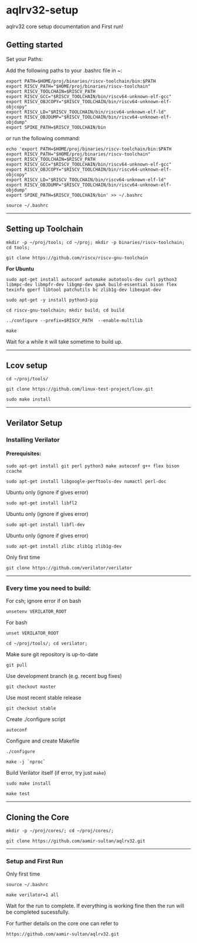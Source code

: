 # aqlrv32-setup
aqlrv32 core setup documentation and First run!

## Getting started

Set your Paths:
<!-- mkdir -p ~/proj/tools; -->
Add the following paths to your .bashrc file in ~:

```shell
export PATH=$HOME/proj/binaries/riscv-toolchain/bin:$PATH
export RISCV_PATH="$HOME/proj/binaries/riscv-toolchain"
export RISCV_TOOLCHAIN=$RISCV_PATH
export RISCV_GCC="$RISCV_TOOLCHAIN/bin/riscv64-unknown-elf-gcc"
export RISCV_OBJCOPY="$RISCV_TOOLCHAIN/bin/riscv64-unknown-elf-objcopy"
export RISCV_LD="$RISCV_TOOLCHAIN/bin/riscv64-unknown-elf-ld"
export RISCV_OBJDUMP="$RISCV_TOOLCHAIN/bin/riscv64-unknown-elf-objdump"
export SPIKE_PATH=$RISCV_TOOLCHAIN/bin
```

or run the following command:

```shell
echo 'export PATH=$HOME/proj/binaries/riscv-toolchain/bin:$PATH
export RISCV_PATH="$HOME/proj/binaries/riscv-toolchain"
export RISCV_TOOLCHAIN=$RISCV_PATH
export RISCV_GCC="$RISCV_TOOLCHAIN/bin/riscv64-unknown-elf-gcc"
export RISCV_OBJCOPY="$RISCV_TOOLCHAIN/bin/riscv64-unknown-elf-objcopy"
export RISCV_LD="$RISCV_TOOLCHAIN/bin/riscv64-unknown-elf-ld"
export RISCV_OBJDUMP="$RISCV_TOOLCHAIN/bin/riscv64-unknown-elf-objdump"
export SPIKE_PATH=$RISCV_TOOLCHAIN/bin' >> ~/.bashrc
```

```shell
source ~/.bashrc
```

***

## Setting up Toolchain

```shell
mkdir -p ~/proj/tools; cd ~/proj; mkdir -p binaries/riscv-toolchain; cd tools;
```

```shell
git clone https://github.com/riscv/riscv-gnu-toolchain
```

 __For Ubuntu__

```shell
sudo apt-get install autoconf automake autotools-dev curl python3 libmpc-dev libmpfr-dev libgmp-dev gawk build-essential bison flex texinfo gperf libtool patchutils bc zlib1g-dev libexpat-dev
```
```shell
sudo apt-get -y install python3-pip
```
<!-- ``git clone https://github.com/riscv/riscv-gnu-toolchain`` -->
```shell
cd riscv-gnu-toolchain; mkdir build; cd build
```
```shell
../configure --prefix=$RISCV_PATH  --enable-multilib
```
```shell
make
```

Wait for a while it will take sometime to build up.

***
## Lcov setup
```shell
cd ~/proj/tools/
```

```shell
git clone https://github.com/linux-test-project/lcov.git
```

```shell
sudo make install
```

***
## Verilator Setup
### Installing Verilator
#### Prerequisites:

```shell
sudo apt-get install git perl python3 make autoconf g++ flex bison ccache
```

```shell
sudo apt-get install libgoogle-perftools-dev numactl perl-doc
```
Ubuntu only (ignore if gives error)
```shell
sudo apt-get install libfl2
``` 


Ubuntu only (ignore if gives error)
```shell
sudo apt-get install libfl-dev
```

Ubuntu only (ignore if gives error)
```shell
sudo apt-get install zlibc zlib1g zlib1g-dev
```

Only first time
```shell
git clone https://github.com/verilator/verilator
```   

***
### **Every time you need to build:**

For csh; ignore error if on bash
```shell
unsetenv VERILATOR_ROOT
```         

For bash
```shell
unset VERILATOR_ROOT
```            


```shell
cd ~/proj/tools/; cd verilator;
```

Make sure git repository is up-to-date
```shell
git pull
```                        
<!-- git tag v4.222                  # See what versions exist -->

Use development branch (e.g. recent bug fixes)
```shell
git checkout master
```            
Use most recent stable release
```shell
git checkout stable
```            
<!-- #git checkout v{version}        # Switch to specified release version -->

Create ./configure script
```shell
autoconf
```         
Configure and create Makefile
```shell
./configure
```      

```shell
make -j `nproc`
```  
Build Verilator itself (if error, try just `make`)

```shell
sudo make install
```

```shell
make test
```

***
## Cloning the Core

```shell
mkdir -p ~/proj/cores/; cd ~/proj/cores/;
```

```shell
git clone https://github.com/aamir-sultan/aqlrv32.git
```

***
### **Setup and First Run**
Only first time
```shell
source ~/.bashrc
```  

```shell
make verilator=1 all
```

Wait for the run to complete. If everything is working fine then the run will be completed sucessfully.

For further details on the core one can refer to 
```shell
https://github.com/aamir-sultan/aqlrv32.git
```
